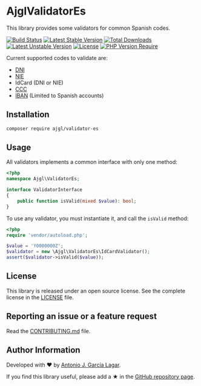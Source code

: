 # AjglValidatorEs

This library provides some validators for common Spanish codes.

[![Build Status](https://github.com/ajgarlag/AjglValidatorEs/workflows/ci/badge.svg?branch=main)](https://github.com/ajgarlag/AjglValidatorEs/actions)
[![Latest Stable Version](https://poser.pugx.org/ajgl/validator-es/v)](https://packagist.org/packages/ajgl/validator-es) [![Total Downloads](https://poser.pugx.org/ajgl/validator-es/downloads)](https://packagist.org/packages/ajgl/validator-es) [![Latest Unstable Version](https://poser.pugx.org/ajgl/validator-es/v/unstable)](https://packagist.org/packages/ajgl/validator-es) [![License](https://poser.pugx.org/ajgl/validator-es/license)](https://packagist.org/packages/ajgl/validator-es) [![PHP Version Require](https://poser.pugx.org/ajgl/validator-es/require/php)](https://packagist.org/packages/ajgl/validator-es)

Current supported codes to validate are:
 * [DNI](http://es.wikipedia.org/wiki/Documento_de_identidad#Espa.C3.B1a)
 * [NIE](http://es.wikipedia.org/wiki/NIE)
 * IdCard (DNI or NIE)
 * [CCC](https://es.wikipedia.org/wiki/C%C3%B3digo_cuenta_cliente)
 * [IBAN](https://es.wikipedia.org/wiki/International_Bank_Account_Number#En_Espa%C3%B1a) (Limited to Spanish accounts)


## Installation

```sh
composer require ajgl/validator-es
```

## Usage

All validators implements a common interface with only one method:

```php
<?php
namespace Ajgl\ValidatorEs;

interface ValidatorInterface
{
    public function isValid(mixed $value): bool;
}
```

To use any validator, you must instantiate it, and call the `isValid` method:

```php
<?php
require 'vendor/autoload.php';

$value = 'Y0000000Z';
$validator = new \Ajgl\ValidatorEs\IdCardValidator();
assert($validator->isValid($value));
```

## License

This library is released under an open source license. See the complete license in the [LICENSE](LICENSE) file.


## Reporting an issue or a feature request

Read the [CONTRIBUTING.md](CONTRIBUTING.md) file.


## Author Information

Developed with ♥ by [Antonio J. García Lagar](https://aj.garcialagar.es).

If you find this library useful, please add a ★ in the [GitHub repository page](https://github.com/ajgarlag/AjglValidatorEs).
